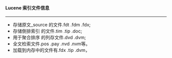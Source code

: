 #### Lucene 索引文件信息

---



- 存储原文_source 的文件.fdt .fdm .fdx;
- 存储倒排索引 的文件.tim .tip .doc;
- 用于聚合排序 的列存文件.dvd .dvm;
- 全文检索文件.pos .pay .nvd .nvm等。
- 加载到内存中的文件有.fdx .tip .dvm，
